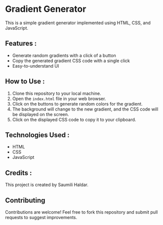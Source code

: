 # Gradient Generator

This is a simple gradient generator implemented using HTML, CSS, and JavaScript.

## Features :
- Generate random gradients with a click of a button
- Copy the generated gradient CSS code with a single click
- Easy-to-understand UI

## How to Use :
1. Clone this repository to your local machine.
2. Open the `index.html` file in your web browser.
3. Click on the buttons to generate random colors for the gradient.
4. The background will change to the new gradient, and the CSS code will be displayed on the screen.
5. Click on the displayed CSS code to copy it to your clipboard.

## Technologies Used :
- HTML
- CSS
- JavaScript

## Credits :
This project is created by Saumili Haldar.

## Contributing
Contributions are welcome! Feel free to fork this repository and submit pull requests to suggest improvements.
